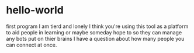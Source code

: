 # hello-world
first program
I am tierd and lonely I think you're using  this tool as a platform to aid people in learning or maybe someday hope to so they can manage any bots put on thier brains I have a question about how many people you can connect at once. 
